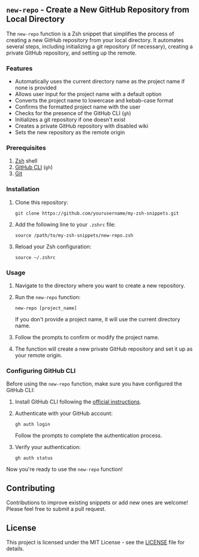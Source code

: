 ## `new-repo` - Create a New GitHub Repository from Local Directory

The `new-repo` function is a Zsh snippet that simplifies the process of creating a new GitHub repository from your local
directory. It automates several steps, including initializing a git repository (if necessary), creating a private GitHub
repository, and setting up the remote.

### Features

- Automatically uses the current directory name as the project name if none is provided
- Allows user input for the project name with a default option
- Converts the project name to lowercase and kebab-case format
- Confirms the formatted project name with the user
- Checks for the presence of the GitHub CLI (`gh`)
- Initializes a git repository if one doesn't exist
- Creates a private GitHub repository with disabled wiki
- Sets the new repository as the remote origin

### Prerequisites

1. [Zsh](https://www.zsh.org/) shell
2. [GitHub CLI](https://cli.github.com/) (`gh`)
3. [Git](https://git-scm.com/)

### Installation

1. Clone this repository:

   ```
   git clone https://github.com/yourusername/my-zsh-snippets.git
   ```

2. Add the following line to your `.zshrc` file:

   ```
   source /path/to/my-zsh-snippets/new-repo.zsh
   ```

3. Reload your Zsh configuration:
   ```
   source ~/.zshrc
   ```

### Usage

1. Navigate to the directory where you want to create a new repository.

2. Run the `new-repo` function:

   ```
   new-repo [project_name]
   ```

   If you don't provide a project name, it will use the current directory name.

3. Follow the prompts to confirm or modify the project name.

4. The function will create a new private GitHub repository and set it up as your remote origin.

### Configuring GitHub CLI

Before using the `new-repo` function, make sure you have configured the GitHub CLI:

1. Install GitHub CLI following the [official instructions](https://github.com/cli/cli#installation).

2. Authenticate with your GitHub account:

   ```
   gh auth login
   ```

   Follow the prompts to complete the authentication process.

3. Verify your authentication:
   ```
   gh auth status
   ```

Now you're ready to use the `new-repo` function!

## Contributing

Contributions to improve existing snippets or add new ones are welcome! Please feel free to submit a pull request.

## License

This project is licensed under the MIT License - see the [LICENSE](LICENSE) file for details.
